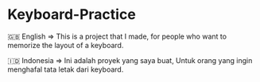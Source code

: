 # Keyboard-Practice

  🇬🇧 English
=> This is a project that I made, for people who want to memorize the layout of a keyboard.

  🇮🇩 Indonesia 
=> Ini adalah proyek yang saya buat, Untuk orang yang ingin menghafal tata letak dari keyboard.
